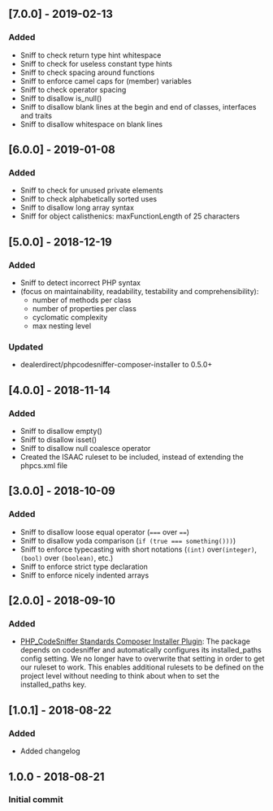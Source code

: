 ## [7.0.0] - 2019-02-13
### Added
- Sniff to check return type hint whitespace
- Sniff to check for useless constant type hints
- Sniff to check spacing around functions
- Sniff to enforce camel caps for (member) variables
- Sniff to check operator spacing
- Sniff to disallow is_null()
- Sniff to disallow blank lines at the begin and end of classes, interfaces and traits
- Sniff to disallow whitespace on blank lines

## [6.0.0] - 2019-01-08
### Added
- Sniff to check for unused private elements
- Sniff to check alphabetically sorted uses
- Sniff to disallow long array syntax
- Sniff for object calisthenics: maxFunctionLength of 25 characters

## [5.0.0] - 2018-12-19
### Added
- Sniff to detect incorrect PHP syntax
-  (focus on maintainability, readability, testability and comprehensibility):
    - number of methods per class
    - number of properties per class
    - cyclomatic complexity
    - max nesting level

### Updated
- dealerdirect/phpcodesniffer-composer-installer to 0.5.0+

## [4.0.0] - 2018-11-14
### Added
- Sniff to disallow empty()
- Sniff to disallow isset()
- Sniff to disallow null coalesce operator
- Created the ISAAC ruleset to be included, instead of extending the phpcs.xml file

## [3.0.0] - 2018-10-09
### Added
- Sniff to disallow loose equal operator (`===` over `==`)
- Sniff to disallow yoda comparison (`if (true === something()))`)
- Sniff to enforce typecasting with short notations (`(int)` over`(integer)`, `(bool)` over `(boolean)`, etc.)
- Sniff to enforce strict type declaration
- Sniff to enforce nicely indented arrays

## [2.0.0] - 2018-09-10
### Added
- [PHP_CodeSniffer Standards Composer Installer Plugin](https://github.com/DealerDirect/phpcodesniffer-composer-installer):
The package depends on codesniffer and automatically configures its installed_paths config setting. We no longer have to overwrite that setting in order to get our ruleset to work.
This enables additional rulesets to be defined on the project level without needing to think about when to set the installed_paths key.

## [1.0.1] - 2018-08-22
### Added
- Added changelog

## 1.0.0 - 2018-08-21
### Initial commit
